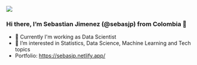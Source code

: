 ![](https://komarev.com/ghpvc/?username=sebasjp)

### Hi there, I’m Sebastian Jimenez (@sebasjp) from Colombia 👋
- 🤖 Currently I'm working as Data Scientist
- 👀 I’m interested in Statistics, Data Science, Machine Learning and Tech topics
- Portfolio: https://sebasjp.netlify.app/
<!---
sebasjp/sebasjp is a ✨ special ✨ repository because its `README.md` (this file) appears on your GitHub profile.
You can click the Preview link to take a look at your changes.
--->
